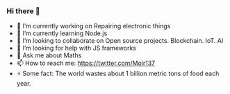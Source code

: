 ### Hi there 👋



- 🔭 I’m currently working on Repairing electronic things
- 🌱 I’m currently learning Node.js
- 👯 I’m looking to collaborate on Open source projects. Blockchain. IoT. AI
- 🤔 I’m looking for help with JS frameworks
- 💬 Ask me about Maths
- 📫 How to reach me: https://twitter.com/Moir137
- ⚡ Some fact: The world wastes about 1 billion metric tons of food each year.


<!--
**Pascalrender/pascalrender** is a ✨ _special_ ✨ repository because its `README.md` (this file) appears on your GitHub profile.

Here are some ideas to get you started:

- 🔭 I’m currently working on ...
- 🌱 I’m currently learning ...
- 👯 I’m looking to collaborate on ...
- 🤔 I’m looking for help with ...
- 💬 Ask me about ...
- 📫 How to reach me: ...
- 😄 Pronouns: ...
- ⚡ Fun fact: ...
-->
